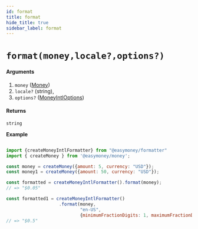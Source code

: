 ```yaml
---
id: format
title: format
hide_title: true
sidebar_label: format
---
```



# `format(money,locale?,options?)`

#### Arguments

1. `money` ([Money](Description.md#moneybase))
2. `locale?` (string),
3. `options?` ([MoneyIntlOptions](Description.md#moneyintloptions))     
    

#### Returns

`string` 


**Example**

```js

import {createMoneyIntlFormatter} from "@easymoney/formatter"
import { createMoney } from '@easymoney/money';

const money = createMoney({amount: 5, currency: "USD"});
const money1 = createMoney({amount: 50, currency: "USD"});

const formatted = createMoneyIntlFormatter().format(money);
// => "$0.05"

const formatted1 = createMoneyIntlFormatter()
                    .format(money,
                            "en-US", 
                            {minimumFractionDigits: 1, maximumFractionDigits: 1});
// => "$0.5"

```